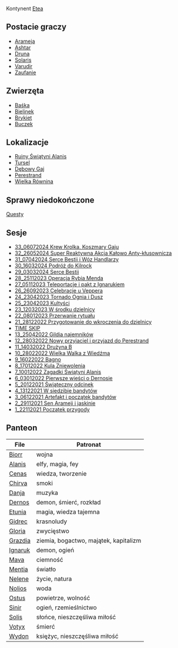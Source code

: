 Kontynent [Etea](./lokacje/Etea.md)
## Postacie graczy
- [Arameja](./postacie%20graczy/Arameja.md)
- [Ashtar](./postacie%20graczy/Ashtar.md)
- [Druna](./postacie%20graczy/Druna.md)
- [Solaris](./postacie%20graczy/Solaris.md)
- [Varudir](./postacie%20graczy/Varudir.md)
- [Zaufanie](./postacie%20graczy/Zaufanie.md)

## Zwierzęta
- [Baśka](./zwierz%C4%85tka/Ba%C5%9Bka.md)
- [Bielinek](./zwierz%C4%85tka/Bielinek.md)
- [Brykiet](./zwierz%C4%85tka/Brykiet.md)
- [Buczek](./zwierz%C4%85tka/Buczek.md)

## Lokalizacje
- [Ruiny Świątyni Alanis](./lokacje/Ruiny%20%C5%9Awi%C4%85tyni%20Alanis.md)
- [Tursel](./lokacje/Tursel.md)
- [Dębowy Gaj](./lokacje/D%C4%99bowy%20Gaj.md)
- [Perestrand](./lokacje/Perestrand.md)
- [Wielka Równina](./lokacje/Wielka%20R%C3%B3wnina.md)

## Sprawy niedokończone
[Questy](./Questy.md)

## Sesje
- [33_06072024 Krew Krolka, Koszmary Gaju](./sesje/33_06072024%20Krew%20Krolka,%20Koszmary%20Gaju.md)
- [32_26052024 Super Reaktywna Akcja Kałowo Anty-kłusownicza](./sesje/32_26052024%20Super%20Reaktywna%20Akcja%20Ka%C5%82owo%20Anty-k%C5%82usownicza.md)
- [31_07042024 Serce Bestii i Wóz Handlarzy](./sesje/31_07042024%20Serce%20Bestii%20i%20W%C3%B3z%20Handlarzy.md)
- [30_16032024 Podróż do Kilrock](./sesje/30_16032024%20Podr%C3%B3%C5%BC%20do%20Kilrock.md)
- [29_03032024 Serce Bestii](./sesje/29_03032024%20Serce%20Bestii.md)
- [28_25112023 Operacja Rybia Menda](./sesje/28_25112023%20Operacja%20Rybia%20Menda.md)
- [27_05112023 Teleportacje i pakt z Ignarukiem](./sesje/27_05112023%20Teleportacje%20i%20pakt%20z%20Ignarukiem.md)
- [26_26092023 Celebracje u Veppera](./sesje/26_26092023%20Celebracje%20u%20Veppera.md)
- [24_23042023 Tornado Ognia i Dusz](./sesje/24_23042023%20Tornado%20Ognia%20i%20Dusz.md)
- [25_23042023 Kultyści](./sesje/25_23042023%20Kulty%C5%9Bci.md)
- [23_12032023 W środku dzielnicy](./sesje/23_12032023%20W%20%C5%9Brodku%20dzielnicy.md)
- [22_08012023 Przerwanie rytuału](./sesje/22_08012023%20Przerwanie%20rytua%C5%82u.md)
- [21_28122022 Przygotowanie do wkroczenia do dzielnicy](./sesje/21_28122022%20Przygotowanie%20do%20wkroczenia%20do%20dzielnicy.md)
- [TIME SKIP](./sesje/TIME%20SKIP.md)
- [13_25042022 Gildia najemników](./sesje/13_25042022%20Gildia%20najemnik%C3%B3w.md)
- [12_28032022 Nowy przyjaciel i przyjazd do Perestrand](./sesje/12_28032022%20Nowy%20przyjaciel%20i%20przyjazd%20do%20Perestrand.md)
- [11_14032022 Drużyna B](./sesje/11_14032022%20Dru%C5%BCyna%20B.md)
- [10_28022022 Wielka Walka z Wiedźmą](./sesje/10_28022022%20Wielka%20Walka%20z%20Wied%C5%BAm%C4%85.md)
- [9_16022022 Bagno](./sesje/9_16022022%20Bagno.md)
- [8_17012022 Kula Zniewolenia](./sesje/8_17012022%20Kula%20Zniewolenia.md)
- [7_10012022 Zagadki Świątyni Alanis](./sesje/7_10012022%20Zagadki%20%C5%9Awi%C4%85tyni%20Alanis.md)
- [6_03012022 Pierwsze wieści o Dernosie](./sesje/6_03012022%20Pierwsze%20wie%C5%9Bci%20o%20Dernosie.md)
- [5_20122021 Świąteczny odcinek](./sesje/5_20122021%20%C5%9Awi%C4%85teczny%20odcinek.md)
- [4_13122021 W siedzibie bandytów](./sesje/4_13122021%20W%20siedzibie%20bandyt%C3%B3w.md)
- [3_06122021 Artefakt i początek bandytów](./sesje/3_06122021%20Artefakt%20i%20pocz%C4%85tek%20bandyt%C3%B3w.md)
- [2_29112021 Sen Arameji i jaskinie](./sesje/2_29112021%20Sen%20Arameji%20i%20jaskinie.md)
- [1_22112021 Początek przygody](./sesje/1_22112021%20Pocz%C4%85tek%20przygody.md)



## Panteon
| File                            | Patronat                              |
| ------------------------------- | ------------------------------------- |
| [Biorr](./bogowie/Biorr.md)     | wojna                                 |
| [Alanis](./bogowie/Alanis.md)   | elfy, magia, fey                      |
| [Cenas](./bogowie/Cenas.md)     | wiedza, tworzenie                     |
| [Chirva](./bogowie/Chirva.md)   | smoki                                 |
| [Danja](./bogowie/Danja.md)     | muzyka                                |
| [Dernos](./bogowie/Dernos.md)   | demon, śmierć, rozkład                |
| [Etunia](./bogowie/Etunia.md)   | magia, wiedza tajemna                 |
| [Gidrec](./bogowie/Gidrec.md)   | krasnoludy                            |
| [Gloria](./bogowie/Gloria.md)   | zwycięstwo                            |
| [Grazdia](./bogowie/Grazdia.md) | ziemia, bogactwo, majątek, kapitalizm |
| [Ignaruk](./bogowie/Ignaruk.md) | demon, ogień                          |
| [Mava](./bogowie/Mava.md)       | ciemność                              |
| [Mentia](./bogowie/Mentia.md)   | światło                               |
| [Nelene](./bogowie/Nelene.md)   | życie, natura                         |
| [Nolios](./bogowie/Nolios.md)   | woda                                  |
| [Ostus](./bogowie/Ostus.md)     | powietrze, wolność                    |
| [Sinir](./bogowie/Sinir.md)     | ogień, rzemieślnictwo                 |
| [Solis](./bogowie/Solis.md)     | słońce, nieszczęśliwa miłość          |
| [Votyx](./bogowie/Votyx.md)     | śmierć                                |
| [Wydon](./bogowie/Wydon.md)     | księżyc, nieszczęśliwa miłość         |


